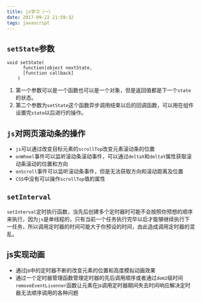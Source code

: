 ```yaml
---
title: js学习（一）
date: 2017-09-22 21:59:32
tags: javascript
---
```


## `setState`参数

```
void setState(
      function|object nextState,
      [function callback]
    )
```

1. 第一个参数可以是一个函数也可以是一个对象，但是返回值都是下一个`state`的状态。
2. 第二个参数为`setState`这个函数异步调用结束以后的回调函数，可以用在组件设置完`state`以后进行的操作。

## `js`对网页滚动条的操作

+ `js`可以通过改变目标元素的`scrollTop`改变元素滚动条的位置
+ `onWheel`事件可以监听滚动条滚动事件，可以通过`deltaX`和`deltaY`属性获取滚动条滚动的位置和方向
+ `onScroll`事件可以监听滚动条事件，但是无法获取方向和滚动距离及位置
+ `CSS`中没有可以操作`scrollTop`值的属性

## `setInterval`

`setInterval`定时执行函数，当先后创建多个定时器时可能不会按照你预想的顺序来执行，因为`js`是单线程的，只有当前一个任务执行完毕以后才能够继续执行下一任务，所以调用定时器的时间可能大于你预设的时间，由此造成调用定时器的混乱。

## js实现动画

- 通过js中的定时器不断的改变元素的位置和高度模拟动画效果
- 通过一个定时器管理函数管理定时器的先后调用顺序或者通过`dom2`级时间`removeEventLisenner`函数让元素在js调用定时器期间失去时间响应解决定时器无法顺序调用的各种问题
